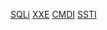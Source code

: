 [SQLi](https://github.com/LostErr0r/Bestiary/blob/main/SQLi/SQLi.md)
[XXE](https://github.com/LostErr0r/Bestiary/blob/main/XXE/XXE.md)
[CMDI](https://github.com/LostErr0r/Bestiary/blob/main/CMDi/CMDi.md)
[SSTI](https://github.com/LostErr0r/Bestiary/blob/main/SSTI/Server%20Side%20Template%20Injection.md)
